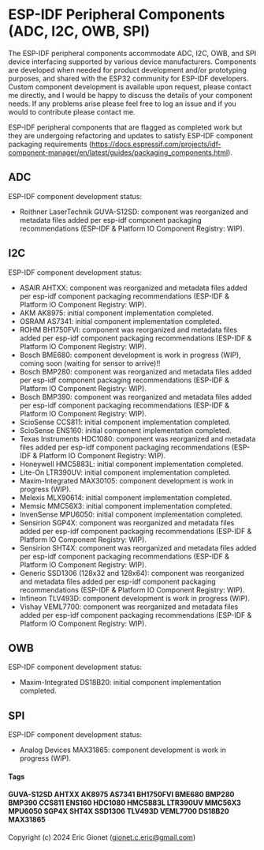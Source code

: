 
# ESP-IDF Peripheral Components (ADC, I2C, OWB, SPI)
The ESP-IDF peripheral components accommodate ADC, I2C, OWB, and SPI device interfacing supported by various device manufacturers.  Components are developed when needed for product development and/or prototyping purposes, and shared with the ESP32 community for ESP-IDF developers.  Custom component development is available upon request, please contact me directly, and I would be happy to discuss the details of your component needs.  If any problems arise please feel free to log an issue and if you would to contribute please contact me.

ESP-IDF peripheral components that are flagged as completed work but they are undergoing refactoring and updates to satisfy ESP-IDF component packaging requirements (https://docs.espressif.com/projects/idf-component-manager/en/latest/guides/packaging_components.html).


## ADC
ESP-IDF component development status:

 - Roithner LaserTechnik GUVA-S12SD: component was reorganized and metadata files added per esp-idf component packaging recommendations (ESP-IDF & Platform IO Component Registry: WIP).

## I2C
ESP-IDF component development status:

 - ASAIR AHTXX: component was reorganized and metadata files added per esp-idf component packaging recommendations (ESP-IDF & Platform IO Component Registry: WIP).
 - AKM AK8975: initial component implementation completed.
 - OSRAM AS7341: initial component implementation completed.
 - ROHM BH1750FVI: component was reorganized and metadata files added per esp-idf component packaging recommendations (ESP-IDF & Platform IO Component Registry: WIP).
 - Bosch BME680: component development is work in progress (WIP), coming soon (waiting for sensor to arrive)!! 
 - Bosch BMP280: component was reorganized and metadata files added per esp-idf component packaging recommendations (ESP-IDF & Platform IO Component Registry: WIP).
 - Bosch BMP390: component was reorganized and metadata files added per esp-idf component packaging recommendations (ESP-IDF & Platform IO Component Registry: WIP).
 - ScioSense CCS811: initial component implementation completed.
 - ScioSense ENS160: initial component implementation completed.
 - Texas Instruments HDC1080: component was reorganized and metadata files added per esp-idf component packaging recommendations (ESP-IDF & Platform IO Component Registry: WIP).
 - Honeywell HMC5883L: initial component implementation completed.
 - Lite-On LTR390UV: initial component implementation completed.
 - Maxim-Integrated MAX30105: component development is work in progress (WIP).
 - Melexis MLX90614: initial component implementation completed.
 - Memsic MMC56X3: initial component implementation completed.
 - InvenSense MPU6050: initial component implementation completed.
 - Sensirion SGP4X: component was reorganized and metadata files added per esp-idf component packaging recommendations (ESP-IDF & Platform IO Component Registry: WIP).
 - Sensirion SHT4X: component was reorganized and metadata files added per esp-idf component packaging recommendations (ESP-IDF & Platform IO Component Registry: WIP).
 - Generic SSD1306 (128x32 and 128x64): component was reorganized and metadata files added per esp-idf component packaging recommendations (ESP-IDF & Platform IO Component Registry: WIP).
 - Infineon TLV493D: component development is work in progress (WIP).
 - Vishay VEML7700: component was reorganized and metadata files added per esp-idf component packaging recommendations (ESP-IDF & Platform IO Component Registry: WIP).

## OWB
ESP-IDF component development status:

 - Maxim-Integrated DS18B20: initial component implementation completed.

## SPI
ESP-IDF component development status:

- Analog Devices MAX31865: component development is work in progress (WIP).

#### Tags
#### GUVA-S12SD AHTXX AK8975 AS7341 BH1750FVI BME680 BMP280 BMP390 CCS811 ENS160 HDC1080 HMC5883L LTR390UV MMC56X3 MPU6050 SGP4X SHT4X SSD1306 TLV493D VEML7700 DS18B20 MAX31865


Copyright (c) 2024 Eric Gionet (gionet.c.eric@gmail.com)